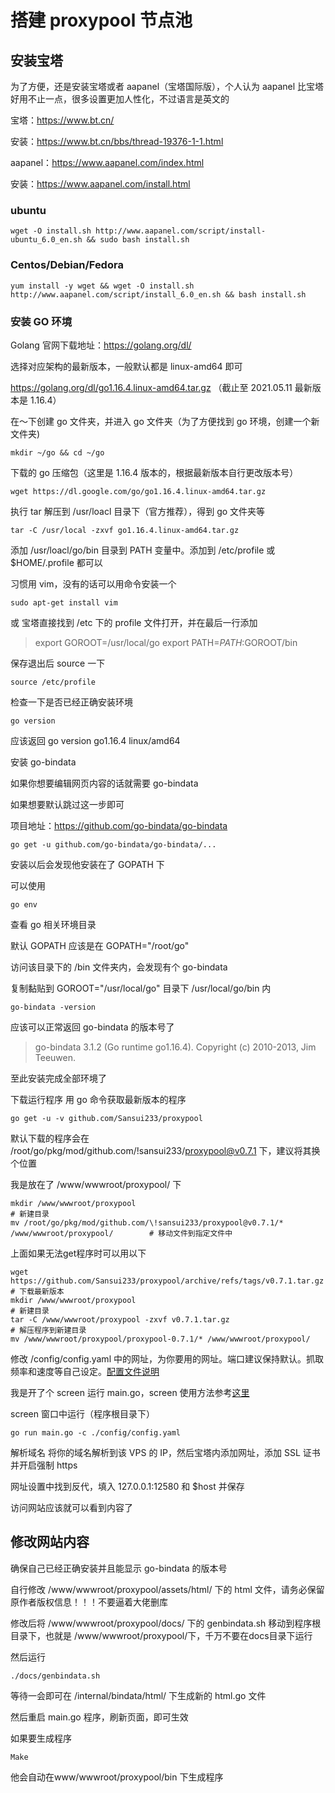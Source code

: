 # 搭建 proxypool 节点池

## 安装宝塔
为了方便，还是安装宝塔或者 aapanel（宝塔国际版），个人认为 aapanel 比宝塔好用不止一点，很多设置更加人性化，不过语言是英文的

宝塔：https://www.bt.cn/

安装：https://www.bt.cn/bbs/thread-19376-1-1.html

aapanel：https://www.aapanel.com/index.html

安装：https://www.aapanel.com/install.html

### ubuntu

```
wget -O install.sh http://www.aapanel.com/script/install-ubuntu_6.0_en.sh && sudo bash install.sh
```



### Centos/Debian/Fedora

```
yum install -y wget && wget -O install.sh http://www.aapanel.com/script/install_6.0_en.sh && bash install.sh
```



### 安装 GO 环境
Golang 官网下载地址：https://golang.org/dl/

选择对应架构的最新版本，一般默认都是 linux-amd64 即可

https://golang.org/dl/go1.16.4.linux-amd64.tar.gz （截止至 2021.05.11 最新版本是 1.16.4）

在～下创建 go 文件夹，并进入 go 文件夹（为了方便找到 go 环境，创建一个新文件夹)

```
mkdir ~/go && cd ~/go
```

下载的 go 压缩包（这里是 1.16.4 版本的，根据最新版本自行更改版本号）

```
wget https://dl.google.com/go/go1.16.4.linux-amd64.tar.gz
```

执行 tar 解压到 /usr/loacl 目录下（官方推荐），得到 go 文件夹等

```
tar -C /usr/local -zxvf go1.16.4.linux-amd64.tar.gz
```

添加 /usr/loacl/go/bin 目录到 PATH 变量中。添加到 /etc/profile 或 $HOME/.profile 都可以

习惯用 vim，没有的话可以用命令安装一个

```
sudo apt-get install vim
```

或 宝塔直接找到 /etc 下的 profile 文件打开，并在最后一行添加

> export GOROOT=/usr/local/go
> export PATH=$PATH:$GOROOT/bin

保存退出后 source 一下

```
source /etc/profile
```

检查一下是否已经正确安装环境

```
go version
```

应该返回 go version go1.16.4 linux/amd64

安装 go-bindata

如果你想要编辑网页内容的话就需要 go-bindata

如果想要默认跳过这一步即可

项目地址：https://github.com/go-bindata/go-bindata

```
go get -u github.com/go-bindata/go-bindata/...
```

安装以后会发现他安装在了 GOPATH 下

可以使用

```
go env
```

查看 go 相关环境目录

默认 GOPATH 应该是在 GOPATH="/root/go"

访问该目录下的 /bin 文件夹内，会发现有个 go-bindata

复制黏贴到 GOROOT="/usr/local/go" 目录下 /usr/local/go/bin 内

```
go-bindata -version
```

应该可以正常返回 go-bindata 的版本号了 

> go-bindata 3.1.2 (Go runtime go1.16.4). Copyright (c) 2010-2013, Jim Teeuwen.

至此安装完成全部环境了

下载运行程序
用 go 命令获取最新版本的程序  

```
go get -u -v github.com/Sansui233/proxypool 
```

默认下载的程序会在 /root/go/pkg/mod/github.com/!sansui233/proxypool@v0.7.1 下，建议将其换个位置

我是放在了 /www/wwwroot/proxypool/ 下

```
mkdir /www/wwwroot/proxypool                                                                 # 新建目录
mv /root/go/pkg/mod/github.com/\!sansui233/proxypool@v0.7.1/* /www/wwwroot/proxypool/        # 移动文件到指定文件中
```

上面如果无法get程序时可以用以下

```
wget https://github.com/Sansui233/proxypool/archive/refs/tags/v0.7.1.tar.gz    # 下载最新版本
mkdir /www/wwwroot/proxypool                                                   # 新建目录
tar -C /www/wwwroot/proxypool -zxvf v0.7.1.tar.gz                              # 解压程序到新建目录
mv /www/wwwroot/proxypool/proxypool-0.7.1/* /www/wwwroot/proxypool/            
```

修改 /config/config.yaml 中的网址，为你要用的网址。端口建议保持默认。抓取频率和速度等自己设定。[配置文件说明](https://github.com/Sansui233/proxypool/wiki/配置文件说明)

我是开了个 screen 运行 main.go，screen 使用方法参考[这里](https://blog.csdn.net/weixin_34001430/article/details/85538681?utm_medium=distribute.pc_relevant_t0.none-task-blog-2~default~BlogCommendFromMachineLearnPai2~default-1.control&depth_1-utm_source=distribute.pc_relevant_t0.none-task-blog-2~default~BlogCommendFromMachineLearnPai2~default-1.control)

screen 窗口中运行（程序根目录下）

```
go run main.go -c ./config/config.yaml
```

解析域名
将你的域名解析到该 VPS 的 IP，然后宝塔内添加网址，添加 SSL 证书并开启强制 https

网址设置中找到反代，填入 127.0.0.1:12580 和 $host 并保存

访问网站应该就可以看到内容了

## 修改网站内容

确保自己已经正确安装并且能显示 go-bindata 的版本号

自行修改 /www/wwwroot/proxypool/assets/html/ 下的 html 文件，请务必保留原作者版权信息！！！不要逼着大佬删库

修改后将 /www/wwwroot/proxypool/docs/ 下的 genbindata.sh 移动到程序根目录下，也就是 /www/wwwroot/proxypool/下，千万不要在docs目录下运行

然后运行 

```
./docs/genbindata.sh 
```

等待一会即可在 /internal/bindata/html/ 下生成新的 html.go 文件

然后重启 main.go 程序，刷新页面，即可生效


如果要生成程序

```
Make 
```

他会自动在www/wwwroot/proxypool/bin 下生成程序

